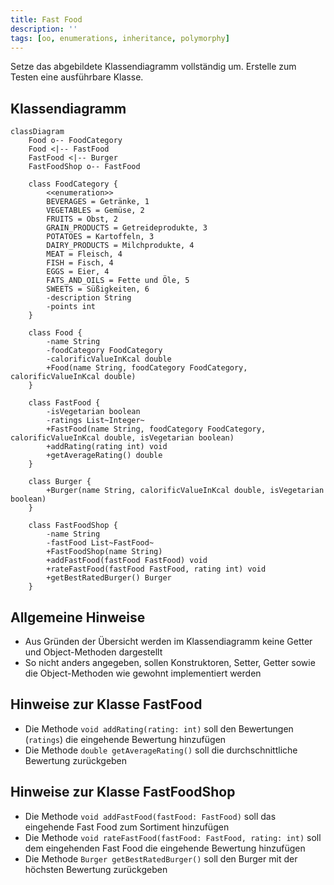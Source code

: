 ```yaml
---
title: Fast Food
description: ''
tags: [oo, enumerations, inheritance, polymorphy]
---
```


Setze das abgebildete Klassendiagramm vollständig um. Erstelle zum Testen eine ausführbare Klasse.

## Klassendiagramm

```mermaid
classDiagram
    Food o-- FoodCategory
    Food <|-- FastFood
    FastFood <|-- Burger
    FastFoodShop o-- FastFood

    class FoodCategory {
        <<enumeration>>
        BEVERAGES = Getränke, 1
        VEGETABLES = Gemüse, 2
        FRUITS = Obst, 2
        GRAIN_PRODUCTS = Getreideprodukte, 3
        POTATOES = Kartoffeln, 3
        DAIRY_PRODUCTS = Milchprodukte, 4
        MEAT = Fleisch, 4
        FISH = Fisch, 4
        EGGS = Eier, 4
        FATS_AND_OILS = Fette und Öle, 5
        SWEETS = Süßigkeiten, 6
        -description String
        -points int
    }

    class Food {
        -name String
        -foodCategory FoodCategory
        -calorificValueInKcal double
        +Food(name String, foodCategory FoodCategory, calorificValueInKcal double)
    }

    class FastFood {
        -isVegetarian boolean
        -ratings List~Integer~
        +FastFood(name String, foodCategory FoodCategory, calorificValueInKcal double, isVegetarian boolean)
        +addRating(rating int) void
        +getAverageRating() double
    }

    class Burger {
        +Burger(name String, calorificValueInKcal double, isVegetarian boolean)
    }

    class FastFoodShop {
        -name String
        -fastFood List~FastFood~
        +FastFoodShop(name String)
        +addFastFood(fastFood FastFood) void
        +rateFastFood(fastFood FastFood, rating int) void
        +getBestRatedBurger() Burger
    }
```

## Allgemeine Hinweise

- Aus Gründen der Übersicht werden im Klassendiagramm keine Getter und Object-Methoden dargestellt
- So nicht anders angegeben, sollen Konstruktoren, Setter, Getter sowie die Object-Methoden wie gewohnt implementiert werden

## Hinweise zur Klasse FastFood

- Die Methode `void addRating(rating: int)` soll den Bewertungen (`ratings`) die eingehende Bewertung hinzufügen
- Die Methode `double getAverageRating()` soll die durchschnittliche Bewertung zurückgeben

## Hinweise zur Klasse FastFoodShop

- Die Methode `void addFastFood(fastFood: FastFood)` soll das eingehende Fast Food zum Sortiment hinzufügen
- Die Methode `void rateFastFood(fastFood: FastFood, rating: int)` soll dem eingehenden Fast Food die eingehende Bewertung hinzufügen
- Die Methode `Burger getBestRatedBurger()` soll den Burger mit der höchsten Bewertung zurückgeben
